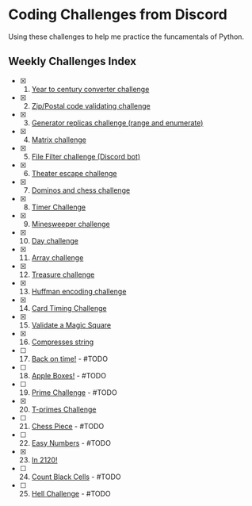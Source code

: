 # Coding Challenges from Discord

Using these challenges to help me practice the funcamentals of Python.

## Weekly Challenges Index

- [x] 1. [Year to century converter challenge](weekly-challenges/chall-001)
- [x] 2. [Zip/Postal code validating challenge](weekly-challenges/chall-002)
- [x] 3. [Generator replicas challenge (range and enumerate)](weekly-challenges/chall-003)
- [x] 4. [Matrix challenge](weekly-challenges/chall-004)
- [x] 5. [File Filter challenge (Discord bot)](weekly-challenges/chall-005)
- [x] 6. [Theater escape challenge](weekly-challenges/chall-006)
- [x] 7. [Dominos and chess challenge](weekly-challenges/chall-007)
- [x] 8. [Timer Challenge](weekly-challenges/chall-008)
- [x] 9. [Minesweeper challenge](weekly-challenges/chall-009)
- [x] 10. [Day challenge](weekly-challenges/chall-010)
- [x] 11. [Array challenge](weekly-challenges/chall-011)
- [x] 12. [Treasure challenge](weekly-challenges/chall-012)
- [x] 13. [Huffman encoding challenge](weekly-challenges/chall-013)
- [x] 14. [Card Timing Challenge](weekly-challenges/chall-014)
- [x] 15. [Validate a Magic Square​](weekly-challenges/chall-015)
- [x] 16. [Compresses string](weekly-challenges/chall-016)
- [ ] 17. [Back on time!](weekly-challenges/chall-017) - #TODO
- [ ] 18. [Apple Boxes!](weekly-challenges/chall-018) - #TODO
- [ ] 19. [Prime Challenge](weekly-challenges/chall-019) - #TODO
- [x] 20. [T-primes Challenge](weekly-challenges/chall-020)
- [ ] 21. [Chess Piece](weekly-challenges/chall-021) - #TODO
- [ ] 22. [Easy Numbers](weekly-challenges/chall-022) - #TODO
- [x] 23. [In 2120!](weekly-challenges/chall-023)
- [ ] 24. [Count Black Cells](weekly-challenges/chall-024) - #TODO
- [ ] 25. [Hell Challenge](weekly-challenges/chall-025) - #TODO
